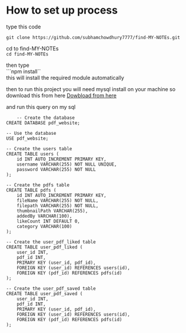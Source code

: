 # How to set up process  

type this code  

```git clone https://github.com/subhamchowdhury7777/find-MY-NOTEs.git```

cd to find-MY-NOTEs  
```cd find-MY-NOTEs```

then type  
```npm install``   
this will install the required module automatically  

then to run this project you will need mysql install on your machine 
so download this from here
[Dowbload from here](https://dev.mysql.com/downloads/installer/)  

and run this query on my sql  
```
    -- Create the database
CREATE DATABASE pdf_website;

-- Use the database
USE pdf_website;

-- Create the users table
CREATE TABLE users (
    id INT AUTO_INCREMENT PRIMARY KEY,
    username VARCHAR(255) NOT NULL UNIQUE,
    password VARCHAR(255) NOT NULL
);

-- Create the pdfs table
CREATE TABLE pdfs (
    id INT AUTO_INCREMENT PRIMARY KEY,
    fileName VARCHAR(255) NOT NULL,
    filepath VARCHAR(255) NOT NULL,
    thumbnailPath VARCHAR(255),
    addedBy VARCHAR(100),
    likeCount INT DEFAULT 0,
    category VARCHAR(100)
);

-- Create the user_pdf_liked table
CREATE TABLE user_pdf_liked (
    user_id INT,
    pdf_id INT,
    PRIMARY KEY (user_id, pdf_id),
    FOREIGN KEY (user_id) REFERENCES users(id),
    FOREIGN KEY (pdf_id) REFERENCES pdfs(id)
);

-- Create the user_pdf_saved table
CREATE TABLE user_pdf_saved (
    user_id INT,
    pdf_id INT,
    PRIMARY KEY (user_id, pdf_id),
    FOREIGN KEY (user_id) REFERENCES users(id),
    FOREIGN KEY (pdf_id) REFERENCES pdfs(id)
);

```
